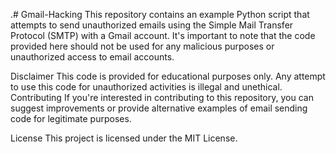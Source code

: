 .# Gmail-Hacking
This repository contains an example Python script that attempts to send unauthorized emails using the Simple Mail Transfer Protocol (SMTP) with a Gmail account. It's important to note that the code provided here should not be used for any malicious purposes or unauthorized access to email accounts.

Disclaimer
This code is provided for educational purposes only. Any attempt to use this code for unauthorized activities is illegal and unethical.
Contributing
If you're interested in contributing to this repository, you can suggest improvements or provide alternative examples of email sending code for legitimate purposes.

License
This project is licensed under the MIT License.

